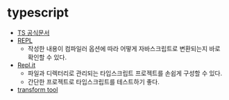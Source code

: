# typescript

- [TS 공식문서](https://www.typescriptlang.org/ko/)
- [REPL](https://www.typescriptlang.org/play/index.html)
  - 작성한 내용이 컴파일러 옵션에 따라 어떻게 자바스크립트로 변환되는지 바로 확인할 수 있다.
- [Repl.it](https://replit.com/languages/typescript)
  - 파일과 디렉터리로 관리되는 타입스크립트 프로젝트를 손쉽게 구성할 수 있다.
  - 간단한 프로젝트로 타입스크립트를 테스트하기 좋다.
- [transform tool](https://transform.tools/json-to-typescript)
